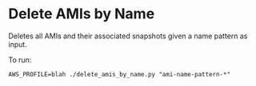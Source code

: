 # Delete AMIs by Name

Deletes all AMIs and their associated snapshots given a name pattern as input.

To run:

```
AWS_PROFILE=blah ./delete_amis_by_name.py "ami-name-pattern-*"
```
